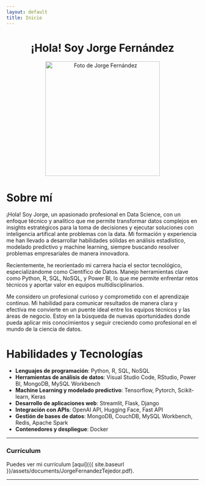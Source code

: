 ```yaml
---
layout: default
title: Inicio
---
```



<div align="center">
  <h1>¡Hola! Soy Jorge Fernández</h1>
  <img src="{{ '/assets/images/jorge_fernandez.jpg' | relative_url }}" alt="Foto de Jorge Fernández" width="300" height="auto">
</div>

# Sobre mí

¡Hola! Soy Jorge, un apasionado profesional en Data Science, con un enfoque técnico y analítico que me permite transformar datos complejos en insights estratégicos para la toma de decisiones y ejecutar soluciones con inteligencia artifical ante problemas con la data. Mi formación y experiencia me han llevado a desarrollar habilidades sólidas en análisis estadístico, modelado predictivo y machine learning, siempre buscando resolver problemas empresariales de manera innovadora.

Recientemente, he reorientado mi carrera hacia el sector tecnológico, especializándome como Científico de Datos. Manejo herramientas clave como Python, R, SQL, NoSQL, y Power BI, lo que me permite enfrentar retos técnicos y aportar valor en equipos multidisciplinarios.

Me considero un profesional curioso y comprometido con el aprendizaje continuo. Mi habilidad para comunicar resultados de manera clara y efectiva me convierte en un puente ideal entre los equipos técnicos y las áreas de negocio. Estoy en la búsqueda de nuevas oportunidades donde pueda aplicar mis conocimientos y seguir creciendo como profesional en el mundo de la ciencia de datos.

# Habilidades y Tecnologías

- **Lenguajes de programación**: Python, R, SQL, NoSQL
- **Herramientas de análisis de datos**: Visual Studio Code, RStudio, Power BI, MongoDB, MySQL Workbench
- **Machine Learning y modelado predictivo**: Tensorflow, Pytorch, Scikit-learn, Keras
- **Desarrollo de aplicaciones web**: Streamlit, Flask, Django
- **Integración con APIs**: OpenAI API, Hugging Face, Fast API
- **Gestión de bases de datos**: MongoDB, CouchDB, MySQL Workbench, Redis, Apache Spark
- **Contenedores y despliegue**: Docker

---

### Currículum

Puedes ver mi currículum [aquí]({{ site.baseurl }}/assets/documents/JorgeFernandezTejedor.pdf).

---

